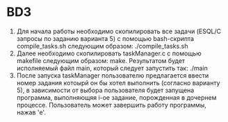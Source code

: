 # BD3
1. Для начала работы необходимо скопилировать все задачи (ESQL/C запросы по заданию варианта 5) с помощью bash-скрипта compile_tasks.sh следующим образом: ./compile_tasks.sh
2. Далее необходимо скопилировать taskManager.c с помощью makefile следующим образом: make. Результатом будет исполняемый файл main, который следует запустить так: ./main
3. После запуска taskManager пользователю предлагается ввести номер задания котоырй он бы хотел выполнить (согласно варианту 5), в зависимости от выбора пользователя будет запущена программа, выполняющяя i-ое задание, порожденная в дочернем процессе.
Пользователь может завершить работу программы, нажав 'e'.
